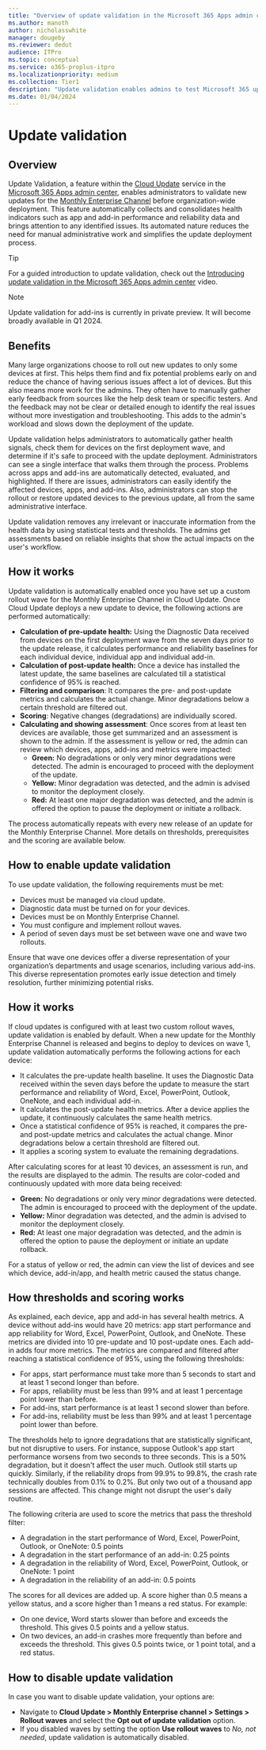 ```yaml
---
title: "Overview of update validation in the Microsoft 365 Apps admin center"
ms.author: manoth
author: nicholasswhite
manager: dougeby
ms.reviewer: dedut
audience: ITPro
ms.topic: conceptual
ms.service: o365-proplus-itpro
ms.localizationpriority: medium
ms.collection: Tier1
description: "Update validation enables admins to test Microsoft 365 updates on a subset of devices, ensuring stability before a full-scale rollout."
ms.date: 01/04/2024
---
```


# Update validation

## Overview
Update Validation, a feature within the [Cloud Update](cloud-update.md) service in the [Microsoft 365 Apps admin center](https://config.office.com), enables administrators to validate new updates for the [Monthly Enterprise Channel](../updates/overview-update-channels.md#monthly-enterprise-channel-overview) before organization-wide deployment. This feature automatically collects and consolidates health indicators such as app and add-in performance and reliability data and brings attention to any identified issues. Its automated nature reduces the need for manual administrative work and simplifies the update deployment process.

> [!TIP]
> For a guided introduction to update validation, check out the [Introducing update validation in the Microsoft 365 Apps admin center](https://youtu.be/xZtXI-Ws-pE) video.

> [!NOTE]
> Update validation for add-ins is currently in private preview. It will become broadly available in Q1 2024.

## Benefits
Many large organizations choose to roll out new updates to only some devices at first. This helps them find and fix potential problems early on and reduce the chance of having serious issues affect a lot of devices. But this also means more work for the admins. They often have to manually gather early feedback from sources like the help desk team or specific testers. And the feedback may not be clear or detailed enough to identify the real issues without more investigation and troubleshooting. This adds to the admin's workload and slows down the deployment of the update.

Update validation helps administrators to automatically gather health signals, check them for devices on the first deployment wave, and determine if it's safe to proceed with the update deployment. Administrators can see a single interface that walks them through the process. Problems across apps and add-ins are automatically detected, evaluated, and highlighted. If there are issues, administrators can easily identify the affected devices, apps, and add-ins. Also, administrators can stop the rollout or restore updated devices to the previous update, all from the same administrative interface.

Update validation removes any irrelevant or inaccurate information from the health data by using statistical tests and thresholds. The admins get assessments based on reliable insights that show the actual impacts on the user's workflow.

## How it works

Update validation is automatically enabled once you have set up a custom rollout wave for the Monthly Enterprise Channel in Cloud Update. Once Cloud Update deploys a new update to device, the following actions are performed automatically:

- **Calculation of pre-update health:**  Using the Diagnostic Data received from devices on the first deployment wave from the seven days prior to the update release, it calculates performance and reliability baselines for each individual device, individual app and individual add-in.
- **Calculation of post-update health:** Once a device has installed the latest update, the same baselines are calculated till a statistical confidence of 95% is reached.
- **Filtering and comparison**: It compares the pre- and post-update metrics and calculates the actual change. Minor degradations below a certain threshold are filtered out.
- **Scoring**: Negative changes (degradations) are individually scored.
- **Calculating and showing assessment**: Once scores from at least ten devices are available, those get summarized and an assessment is shown to the admin. If the assessment is yellow or red, the admin can review which devices, apps, add-ins and metrics were impacted:
    - **Green:** No degradations or only very minor degradations were detected. The admin is encouraged to proceed with the deployment of the update.
    - **Yellow:** Minor degradation was detected, and the admin is advised to monitor the deployment closely.
    - **Red:** At least one major degradation was detected, and the admin is offered the option to pause the deployment or initiate a rollback.

The process automatically repeats with every new release of an update for the Monthly Enterprise Channel. More details on thresholds, prerequisites and the scoring are available below.

## How to enable update validation

To use update validation, the following requirements must be met:
- Devices must be managed via cloud update.
- Diagnostic data must be turned on for your devices.
- Devices must be on Monthly Enterprise Channel.
- You must configure and implement rollout waves.
- A period of seven days must be set between wave one and wave two rollouts.

Ensure that wave one devices offer a diverse representation of your organization’s departments and usage scenarios, including various add-ins. This diverse representation promotes early issue detection and timely resolution, further minimizing potential risks.


## How it works

If cloud updates is configured with at least two custom rollout waves, update validation is enabled by default. When a new update for the Monthly Enterprise Channel is released and begins to deploy to devices on wave 1, update validation automatically performs the following actions for each device:

- It calculates the pre-update health baseline. It uses the Diagnostic Data received within the seven days before the update to measure the start performance and reliability of Word, Excel, PowerPoint, Outlook, OneNote, and each individual add-in.
- It calculates the post-update health metrics. After a device applies the update, it continuously calculates the same health metrics.
- Once a statistical confidence of 95% is reached, it compares the pre- and post-update metrics and calculates the actual change. Minor degradations below a certain threshold are filtered out.
- It applies a scoring system to evaluate the remaining degradations.

After calculating scores for at least 10 devices, an assessment is run, and the results are displayed to the admin. The results are color-coded and continuously updated with more data being received:

- **Green:** No degradations or only very minor degradations were detected. The admin is encouraged to proceed with the deployment of the update.
- **Yellow:** Minor degradation was detected, and the admin is advised to monitor the deployment closely.
- **Red:** At least one major degradation was detected, and the admin is offered the option to pause the deployment or initiate an update rollback.

For a status of yellow or red, the admin can view the list of devices and see which device, add-in/app, and health metric caused the status change.

## How thresholds and scoring works

As explained, each device, app and add-in has several health metrics. A device without add-ins would have 20 metrics: app start performance and app reliability for Word, Excel, PowerPoint, Outlook, and OneNote. These metrics are divided into 10 pre-update and 10 post-update ones. Each add-in adds four more metrics. The metrics are compared and filtered after reaching a statistical confidence of 95%, using the following thresholds:

- For apps, start performance must take more than 5 seconds to start and at least 1 second longer than before.
- For apps, reliability must be less than 99% and at least 1 percentage point lower than before.
- For add-ins, start performance is at least 1 second slower than before.
- For add-ins, reliability must be less than 99% and at least 1 percentage point lower than before.

The thresholds help to ignore degradations that are statistically significant, but not disruptive to users. For instance, suppose Outlook's app start performance worsens from two seconds to three seconds. This is a 50% degradation, but it doesn't affect the user much. Outlook still starts up quickly. Similarly, if the reliability drops from 99.9% to 99.8%, the crash rate technically doubles from 0.1% to 0.2%. But only two out of a thousand app sessions are affected. This change might not disrupt the user's daily routine.

The following criteria are used to score the metrics that pass the threshold filter:
- A degradation in the start performance of Word, Excel, PowerPoint, Outlook, or OneNote: 0.5 points
- A degradation in the start performance of an add-in: 0.25 points
- A degradation in the reliability of Word, Excel, PowerPoint, Outlook, or OneNote: 1 point
- A degradation in the reliability of an add-in: 0.5 points

The scores for all devices are added up. A score higher than 0.5 means a yellow status, and a score higher than 1 means a red status. For example:
- On one device, Word starts slower than before and exceeds the threshold. This gives 0.5 points and a yellow status.
- On two devices, an add-in crashes more frequently than before and exceeds the threshold. This gives 0.5 points twice, or 1 point total, and a red status.




## How to disable update validation

In case you want to disable update validation, your options are:
- Navigate to **Cloud Update > Monthly Enterprise channel > Settings > Rollout waves** and select the **Opt out of update validation** option.
- If you disabled waves by setting the option **Use rollout waves** to *No, not needed*, update validation is automatically disabled.
